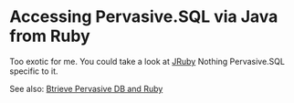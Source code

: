# Accessing Pervasive.SQL via Java from Ruby

Too exotic for me.
You could take a look at [JRuby](https://jruby.org)
Nothing Pervasive.SQL specific to it.

See also: [Btrieve Pervasive DB and Ruby](https://stackoverflow.com/questions/1432026/btrieve-pervasive-db-and-ruby)


